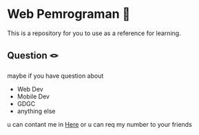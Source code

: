
# Web Pemrograman 🤖

This is a repository for you to use as a reference for learning. 


## Question 🪢
maybe if you have question about 
- Web Dev
- Mobile Dev
- GDGC
- anything else
  
u can contant me in 
[Here](https://instagram.com/penggalan.reformasi_) or u can req my number to your friends


